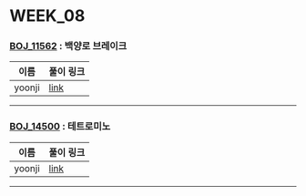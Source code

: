 # WEEK_08

### [BOJ_11562](https://boj.kr/11562) : 백양로 브레이크

|이름|풀이 링크|
|--|--|
|yoonji| [link](BOJ_11562/yoonji.java)
---


### [BOJ_14500](https://boj.kr/14500) : 테트로미노

|이름|풀이 링크|
|--|--|
|yoonji| [link](BOJ_14500/yoonji.java)
---
